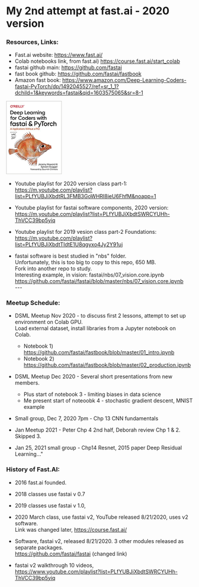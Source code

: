 # My 2nd attempt at fast.ai - 2020 version  

### Resources, Links:  
  * Fast.ai website:  https://www.fast.ai/  
  * Colab notebooks link, from fast.ai)  https://course.fast.ai/start_colab    
  * fastai github main:  https://github.com/fastai   
  * fast book github: https://github.com/fastai/fastbook   
  * Amazon fast book:  https://www.amazon.com/Deep-Learning-Coders-fastai-PyTorch/dp/1492045527/ref=sr_1_1?dchild=1&keywords=fastai&qid=1603575065&sr=8-1   
   <img src="./fastbook.jpg" alt="fastbook image" width="150">  

  * Youtube playlist for 2020 version class part-1:  
  https://m.youtube.com/playlist?list=PLfYUBJiXbdtRL3FMB3GoWHRI8ieU6FhfM&noapp=1  
  * Youtube playlist for fastai software components, 2020 version:  
  https://m.youtube.com/playlist?list=PLfYUBJiXbdtSWRCYUHh-ThVCC39bp5yiq  
  * Youtube playlist for 2019 vesion class part-2 Foundations:  
  https://m.youtube.com/playlist?list=PLfYUBJiXbdtTIdtE1U8qgyxo4Jy2Y91uj   
  
  * fastai software is best studied in "nbs" folder.  
    Unfortunately, this is too big to copy to this repo, 650 MB.  
    Fork into another repo to study.  
      Interesting example, in vision: fastai/nbs/07_vision.core.ipynb  
      https://github.com/fastai/fastai/blob/master/nbs/07_vision.core.ipynb  
      \-\-\-   
  
### Meetup Schedule:    
  
  * DSML Meetup Nov 2020 - to discuss first 2 lessons, attempt to set up environment on Colab GPU.  
    Load external dataset, install libraries from a Jupyter notebook on Colab.  
      * Notebook 1)  https://github.com/fastai/fastbook/blob/master/01_intro.ipynb  
      * Notebook 2)  https://github.com/fastai/fastbook/blob/master/02_production.ipynb  
      
  * DSML Meetup Dec 2020 - Several short presentations from new members.  
     * Plus start of notebook 3 - limiting biases in data science  
     * Me present start of noteoobk 4 - stochastic gradient descent, MNIST example  
     
  * Small group, Dec 7, 2020 7pm - Chp 13 CNN fundamentals   
     
  * Jan Meetup 2021 - Peter Chp 4 2nd half, Deborah review Chp 1 & 2. Skipped 3.     

  * Jan 25, 2021 small group - Chp14 Resnet, 2015 paper Deep Residual Learning..."  

### History of Fast.AI:

  * 2016 fast.ai founded.  
  * 2018 classes use fastai v 0.7   
  * 2019 classes use fastai v 1.0,    
  * 2020 March class, use fastai v2, YouTube released 8/21/2020, uses v2 software.  
    Link was changed later, https://course.fast.ai/

  * Software, fastai v2, released 8/21/2020. 
    3 other modules released as separate packages.    
    https://github.com/fastai/fastai  (changed link)  

  * fastai v2 walkthrough 10 videos,  
    https://www.youtube.com/playlist?list=PLfYUBJiXbdtSWRCYUHh-ThVCC39bp5yiq  


